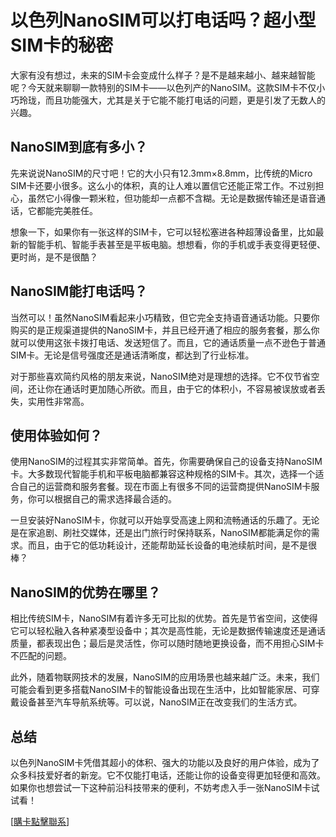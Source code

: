 # 以色列NanoSIM可以打电话吗？超小型SIM卡的秘密

大家有没有想过，未来的SIM卡会变成什么样子？是不是越来越小、越来越智能呢？今天就来聊聊一款特别的SIM卡——以色列产的NanoSIM。这款SIM卡不仅小巧玲珑，而且功能强大，尤其是关于它能不能打电话的问题，更是引发了无数人的兴趣。

## NanoSIM到底有多小？

先来说说NanoSIM的尺寸吧！它的大小只有12.3mm×8.8mm，比传统的Micro SIM卡还要小很多。这么小的体积，真的让人难以置信它还能正常工作。不过别担心，虽然它小得像一颗米粒，但功能却一点都不含糊。无论是数据传输还是语音通话，它都能完美胜任。

想象一下，如果你有一张这样的SIM卡，它可以轻松塞进各种超薄设备里，比如最新的智能手机、智能手表甚至是平板电脑。想想看，你的手机或手表变得更轻便、更时尚，是不是很酷？

## NanoSIM能打电话吗？

当然可以！虽然NanoSIM看起来小巧精致，但它完全支持语音通话功能。只要你购买的是正规渠道提供的NanoSIM卡，并且已经开通了相应的服务套餐，那么你就可以使用这张卡拨打电话、发送短信了。而且，它的通话质量一点不逊色于普通SIM卡。无论是信号强度还是通话清晰度，都达到了行业标准。

对于那些喜欢简约风格的朋友来说，NanoSIM绝对是理想的选择。它不仅节省空间，还让你在通话时更加随心所欲。而且，由于它的体积小，不容易被误放或者丢失，实用性非常高。

## 使用体验如何？

使用NanoSIM的过程其实非常简单。首先，你需要确保自己的设备支持NanoSIM卡。大多数现代智能手机和平板电脑都兼容这种规格的SIM卡。其次，选择一个适合自己的运营商和服务套餐。现在市面上有很多不同的运营商提供NanoSIM卡服务，你可以根据自己的需求选择最合适的。

一旦安装好NanoSIM卡，你就可以开始享受高速上网和流畅通话的乐趣了。无论是在家追剧、刷社交媒体，还是出门旅行时保持联系，NanoSIM都能满足你的需求。而且，由于它的低功耗设计，还能帮助延长设备的电池续航时间，是不是很棒？

## NanoSIM的优势在哪里？

相比传统SIM卡，NanoSIM有着许多无可比拟的优势。首先是节省空间，这使得它可以轻松融入各种紧凑型设备中；其次是高性能，无论是数据传输速度还是通话质量，都表现出色；最后是灵活性，你可以随时随地更换设备，而不用担心SIM卡不匹配的问题。

此外，随着物联网技术的发展，NanoSIM的应用场景也越来越广泛。未来，我们可能会看到更多搭载NanoSIM卡的智能设备出现在生活中，比如智能家居、可穿戴设备甚至汽车导航系统等。可以说，NanoSIM正在改变我们的生活方式。

## 总结

以色列NanoSIM卡凭借其超小的体积、强大的功能以及良好的用户体验，成为了众多科技爱好者的新宠。它不仅能打电话，还能让你的设备变得更加轻便和高效。如果你也想尝试一下这种前沿科技带来的便利，不妨考虑入手一张NanoSIM卡试试看！

[[購卡點擊聯系](https://t.me/s/esim1088)]